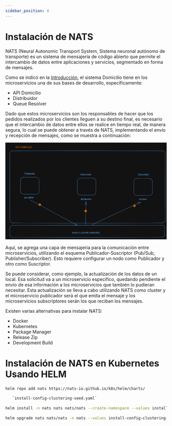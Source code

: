 ```yaml
---
sidebar_position: 4
---
```


# Instalación de NATS    

NATS (Neural Autonomic Transport System, Sistema neuronal autónomo de transporte) es un sistema de mensajería de código abierto que permite el intercambio de datos entre aplicaciones y servicios, segmentado en forma de mensajes.

Como se indicó en la [Introducción](intro.md), el sistema Domicilio tiene en los microservicios una de sus bases de desarrollo, específicamente:  
- API Domicilio  
- Distribuidor  
- Queue Resolver  

Dado que estos microservicios son los responsables de hacer que los pedidos realizados por los clientes lleguen a su destino final, es necesario que el intercambio de datos entre ellos se realice en tiempo real, de manera segura, lo cual se puede obtener a través de NATS, implementando el envío y recepción de mensajes, como se muestra a continuación:  

![App-Domicilio-NATS](/img/App-Domicilio-NATS.png)  

Aquí, se agrega una capa de mensajeria para la comunicación entre microservicios, utilizando el esquema Publicador-Suscriptor (Pub/Sub, Publisher/Subscriber).  Esto requiere configurar un nodo como Publicador y otro como Suscriptor.

Se puede considerar, como ejemplo, la actualización de los datos de un local. Esa solicitud va a un microservicio específico, quedando pendiente el envío de esa información a los microservicios que también lo pudieran necesitar. Esta actualización se lleva a cabo utilizando NATS como cluster y el microservicio publicador será el que emita el mensaje y los microservicios subscriptores serán los que reciban los mensajes.  

Existen varias alternativas para instalar NATS:  
- Docker  
- Kubernetes  
- Package Manager  
- Release Zip  
- Development Build  


# Instalación de NATS en Kubernetes Usando HELM


```bash title="1) Agregar repo de NATS"
helm repo add nats https://nats-io.github.io/k8s/helm/charts/
```  


```bash title="2) Configuración del archivo: "
   `install-config-clustering-seed.yaml`
```  


```bash title="3)Instalación de NATS a través de NATS Helm Charts y el archivo configurado en el paso anterior"
helm install -n nats nats nats/nats --create-namespace --values install-config-clustering-seed.yaml
```  


```bash title="4)Actualización del archivo de configuración"
helm upgrade nats nats/nats -n nats --values install-config-clustering-seed.yaml
```  
